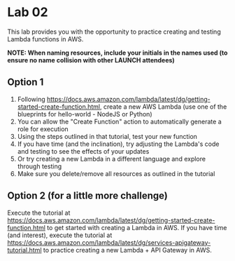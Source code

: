 # Lab 02

This lab provides you with the opportunity to practice creating and testing Lambda functions in AWS.

**NOTE: When naming resources, include your initials in the names used (to ensure no name collision with other LAUNCH attendees)**

## Option 1

1. Following https://docs.aws.amazon.com/lambda/latest/dg/getting-started-create-function.html, create a new AWS Lambda (use one of the blueprints for hello-world - NodeJS or Python)
2. You can allow the "Create Function" action to automatically generate a role for execution
3. Using the steps outlined in that tutorial, test your new function
4. If you have time (and the inclination), try adjusting the Lambda's code and testing to see the effects of your updates
5. Or try creating a new Lambda in a different language and explore through testing
6. Make sure you delete/remove all resources as outlined in the tutorial

## Option 2 (for a little more challenge)

Execute the tutorial at https://docs.aws.amazon.com/lambda/latest/dg/getting-started-create-function.html to get started with creating a Lambda in AWS. If you have time (and interest), execute the tutorial at https://docs.aws.amazon.com/lambda/latest/dg/services-apigateway-tutorial.html to practice creating a new Lambda + API Gateway in AWS.
